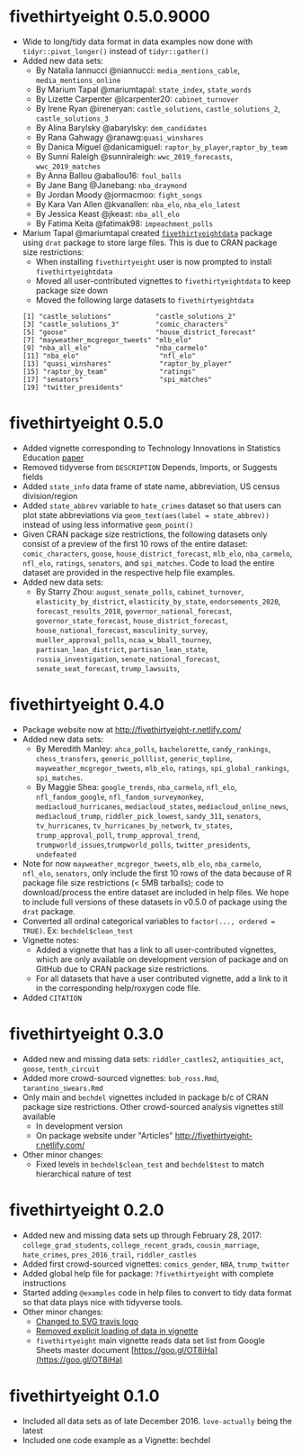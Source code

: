 # fivethirtyeight 0.5.0.9000

* Wide to long/tidy data format in data examples now done with
`tidyr::pivot_longer()` instead of `tidyr::gather()`
* Added new data sets:
    + By Natalia Iannucci @niannucci: `media_mentions_cable`, `media_mentions_online`
    + By Marium Tapal @mariumtapal: `state_index`, `state_words`
    + By Lizette Carpenter @lcarpenter20: `cabinet_turnover`
    + By Irene Ryan @ireneryan: `castle_solutions`, `castle_solutions_2`, `castle_solutions_3`
    + By Alina Barylsky @abarylsky: `dem_candidates`
    + By Rana Gahwagy @ranawg:`quasi_winshares`
    + By Danica Miguel @danicamiguel: `raptor_by_player`,`raptor_by_team`
    + By Sunni Raleigh @sunniraleigh: `wwc_2019_forecasts`, `wwc_2019_matches`
    + By Anna Ballou @aballou16: `foul_balls` 
    + By Jane Bang @Janebang: `nba_draymond`
    + By Jordan Moody @jormacmoo: `fight_songs`
    + By Kara Van Allen @kvanallen: `nba_elo`, `nba_elo_latest`
    + By Jessica Keast @jkeast: `nba_all_elo`
    + By Fatima Keita @fatimak98: `impeachment_polls`
* Marium Tapal @mariumtapal created
[`fivethirtyeightdata`](https://github.com/fivethirtyeightdata) package using
`drat` package to store large files. This is due to CRAN package size
restrictions:
    + When installing `fivethirtyeight` user is now prompted to install
    `fivethirtyeightdata`
    + Moved all user-contributed vignettes to `fivethirtyeightdata` to keep
    package size down
    + Moved the following large datasets to `fivethirtyeightdata`  
    ```
    [1] "castle_solutions"           "castle_solutions_2"
    [3] "castle_solutions_3"         "comic_characters"
    [5] "goose"                      "house_district_forecast"
    [7] "mayweather_mcgregor_tweets" "mlb_elo"
    [9] "nba_all_elo"                "nba_carmelo"
    [11] "nba_elo"                    "nfl_elo"
    [13] "quasi_winshares"            "raptor_by_player"
    [15] "raptor_by_team"             "ratings"
    [17] "senators"                   "spi_matches"
    [19] "twitter_presidents"
    ```
    





# fivethirtyeight 0.5.0

* Added vignette corresponding to Technology Innovations in Statistics Education [paper](https://escholarship.org/uc/item/0rx1231m#main)
* Removed tidyverse from `DESCRIPTION` Depends, Imports, or Suggests fields
* Added `state_info` data frame of state name, abbreviation, US census division/region
* Added `state_abbrev` variable to `hate_crimes` dataset so that 
users can plot state abbreviations via `geom_text(aes(label = state_abbrev))`
instead of using less informative `geom_point()`
* Given CRAN package size restrictions, the following datasets only consist of a preview of the first 10 rows of the entire dataset: `comic_characters`, `goose`, `house_district_forecast`, `mlb_elo`, `nba_carmelo`, `nfl_elo`, `ratings`, `senators`, and `spi_matches`. Code to load the entire dataset are provided in the respective help file examples.
* Added new data sets:
    + By Starry Zhou: `august_senate_polls`, `cabinet_turnover`, 
    `elasticity_by_district`, `elasticity_by_state`, `endorsements_2020`, 
    `forecast_results_2018`, `governor_national_forecast`, `governor_state_forecast`,
    `house_district_forecast`, `house_national_forecast`, `masculinity_survey`, 
    `mueller_approval_polls`, `ncaa_w_bball_tourney`, `partisan_lean_district`, 
    `partisan_lean_state`, `russia_investigation`, `senate_national_forecast`, 
    `senate_seat_forecast`, `trump_lawsuits`, 
    
    

# fivethirtyeight 0.4.0

* Package website now at <http://fivethirtyeight-r.netlify.com/>
* Added new data sets:
    + By Meredith Manley: `ahca_polls`, `bachelorette`, `candy_rankings`, 
    `chess_transfers`, `generic_polllist`, `generic_topline`, 
    `mayweather_mcgregor_tweets`, `mlb_elo`, `ratings`, `spi_global_rankings`, 
    `spi_matches`.
    + By Maggie Shea: `google_trends`, `nba_carmelo`, `nfl_elo`,
    `nfl_fandom_google`, `nfl_fandom_surveymonkey`, `mediacloud_hurricanes`,
    `mediacloud_states`, `mediacloud_online_news`, `mediacloud_trump`,
    `riddler_pick_lowest`, `sandy_311`, `senators`, `tv_hurricanes`,
    `tv_hurricanes_by_network`, `tv_states`, `trump_approval_poll`,
    `trump_approval_trend`, `trumpworld_issues`,`trumpworld_polls`,
    `twitter_presidents`, `undefeated`
* Note for now `mayweather_mcgregor_tweets`, `mlb_elo`, `nba_carmelo`,
`nfl_elo`, `senators`, only include the first 10 rows of the data because of R
package file size restrictions (< 5MB tarballs); code to download/process the
entire dataset are included in help files. We hope to include full versions of
these datasets in v0.5.0 of package using the `drat` package.
* Converted all ordinal categorical variables to `factor(..., ordered = TRUE)`.
Ex: `bechdel$clean_test`
* Vignette notes:
    + Added a vignette that has a link to all user-contributed vignettes, which 
    are only available on development version of package and on GitHub due to 
    CRAN package size restrictions.
    + For all datasets that have a user contributed vignette, add a link to it 
    in the corresponding help/roxygen code file.
* Added `CITATION`

# fivethirtyeight 0.3.0

* Added new and missing data sets: `riddler_castles2`, `antiquities_act`, `goose`,
`tenth_circuit`
* Added more crowd-sourced vignettes: `bob_ross.Rmd`, `tarantino_swears.Rmd`
* Only main and `bechdel` vignettes included in package b/c of CRAN package size
restrictions. Other crowd-sourced analysis vignettes still available
    + In development version
    + On package website under "Articles" <http://fivethirtyeight-r.netlify.com/>
* Other minor changes:
    + Fixed levels in `bechdel$clean_test` and `bechdel$test` to match
    hierarchical nature of test


# fivethirtyeight 0.2.0

* Added new and missing data sets up through February 28, 2017: 
`college_grad_students`, `college_recent_grads`, `cousin_marriage`, 
`hate_crimes`, `pres_2016_trail`, `riddler_castles`
* Added first crowd-sourced vignettes: `comics_gender`, `NBA`, `trump_twitter`
* Added global help file for package: `?fivethirtyeight` with complete instructions
* Started adding `@examples` code in help files to convert to tidy data format
so that data plays nice with tidyverse tools.
* Other minor changes:
    + [Changed to SVG travis logo](https://github.com/rudeboybert/fivethirtyeight/pull/1)
    + [Removed explicit loading of data in vignette](https://github.com/rudeboybert/fivethirtyeight/pull/2)
    + `fivethirtyeight` main vignette reads data set list from Google Sheets
    master document [https://goo.gl/OT8iHa](https://goo.gl/OT8iHa)


# fivethirtyeight 0.1.0

* Included all data sets as of late December 2016. `love-actually` being the latest
* Included one code example as a Vignette: bechdel
